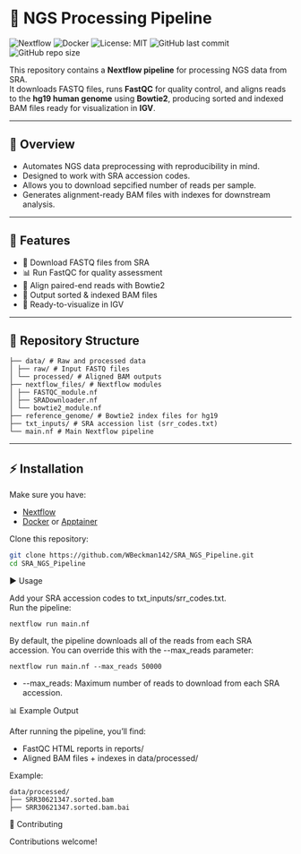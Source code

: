 # 🧬 NGS Processing Pipeline

![Nextflow](https://img.shields.io/badge/nextflow-%2300A388.svg?style=flat&logo=nextflow&logoColor=white)
![Docker](https://img.shields.io/badge/docker-%230db7ed.svg?style=flat&logo=docker&logoColor=white)
![License: MIT](https://img.shields.io/badge/License-MIT-yellow.svg)
![GitHub last commit](https://img.shields.io/github/last-commit/WBeckman142/SRA_NGS_Pipeline/main)
![GitHub repo size](https://img.shields.io/github/repo-size/WBeckman142/SRA_NGS_Pipeline/main)

This repository contains a **Nextflow pipeline** for processing NGS data from SRA.  
It downloads FASTQ files, runs **FastQC** for quality control, and aligns reads to the **hg19 human genome** using **Bowtie2**, producing sorted and indexed BAM files ready for visualization in **IGV**.

---

## 📖 Overview
- Automates NGS data preprocessing with reproducibility in mind.
- Designed to work with SRA accession codes.
- Allows you to download sepcified number of reads per sample.
- Generates alignment-ready BAM files with indexes for downstream analysis.

---

## 🚀 Features
- 🔽 Download FASTQ files from SRA
- 📊 Run FastQC for quality assessment
- 🎯 Align paired-end reads with Bowtie2
- 📂 Output sorted & indexed BAM files
- 👀 Ready-to-visualize in IGV

---

## 📂 Repository Structure
```
├── data/ # Raw and processed data
│ ├── raw/ # Input FASTQ files
│ └── processed/ # Aligned BAM outputs
├── nextflow_files/ # Nextflow modules
│ ├── FASTQC_module.nf
│ ├── SRADownloader.nf
│ └── bowtie2_module.nf
├── reference_genome/ # Bowtie2 index files for hg19
├── txt_inputs/ # SRA accession list (srr_codes.txt)
└── main.nf # Main Nextflow pipeline
```

---

## ⚡ Installation
Make sure you have:
- [Nextflow](https://www.nextflow.io/)  
- [Docker](https://www.docker.com/) or [Apptainer](https://apptainer.org/)  

Clone this repository:
```bash
git clone https://github.com/WBeckman142/SRA_NGS_Pipeline.git
cd SRA_NGS_Pipeline
```


▶️ Usage

Add your SRA accession codes to txt_inputs/srr_codes.txt.<br>
Run the pipeline:
```
nextflow run main.nf
```
By default, the pipeline downloads all of the reads from each SRA accession. You can override this with the --max_reads parameter:
```
nextflow run main.nf --max_reads 50000
```
- --max_reads: Maximum number of reads to download from each SRA accession.

📊 Example Output

After running the pipeline, you’ll find:<br>
- FastQC HTML reports in reports/<br>
- Aligned BAM files + indexes in data/processed/

Example:
```
data/processed/
├── SRR30621347.sorted.bam
├── SRR30621347.sorted.bam.bai
```

🤝 Contributing

Contributions welcome! 
